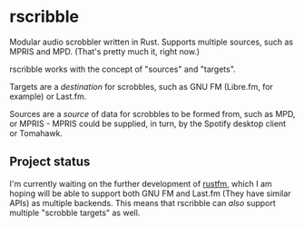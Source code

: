 # rscribble

Modular audio scrobbler written in Rust. Supports multiple sources,
such as MPRIS and MPD. (That's pretty much it, right now.)

rscribble works with the concept of "sources" and "targets".

Targets are a *destination* for scrobbles, such as GNU FM (Libre.fm,
for example) or Last.fm.

Sources are a *source* of data for scrobbles to be formed from, such
as MPD, or MPRIS - MPRIS could be supplied, in turn, by the Spotify
desktop client or Tomahawk.

## Project status

I'm currently waiting on the further development of [rustfm][rustfm],
which I am hoping will be able to support both GNU FM and Last.fm
(They have similar APIs) as multiple backends. This means that
rscribble can _also_ support multiple "scrobble targets" as well.

[rustfm]: https://github.com/RoxasShadow/rustfm
